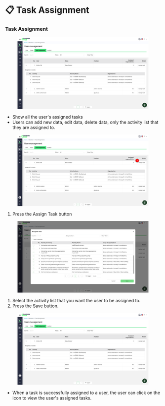 # 📋 Task Assignment

### Task Assignment

<figure><img src="../../.gitbook/assets/image (23).png" alt=""><figcaption></figcaption></figure>

* Show all the user's assigned tasks
* Users can add new data, edit data, delete data, only the activity list that they are assigned to.

<figure><img src="../../.gitbook/assets/image (24).png" alt=""><figcaption></figcaption></figure>

1. Press the Assign Task button

<figure><img src="../../.gitbook/assets/image (25).png" alt=""><figcaption></figcaption></figure>

1. Select the activity list that you want the user to be assigned to.
2. Press the Save button.

<figure><img src="../../.gitbook/assets/image (26).png" alt=""><figcaption></figcaption></figure>

* When a task is successfully assigned to a user, the user can click on the icon to view the user's assigned tasks.
